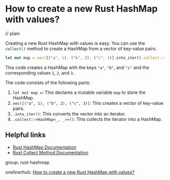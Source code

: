 # How to create a new Rust HashMap with values?
// plain

Creating a new Rust HashMap with values is easy. You can use the `collect()` method to create a HashMap from a vector of key-value pairs.

```rust
let mut map = vec![("a", 1), ("b", 2), ("c", 3)].into_iter().collect::<HashMap<_, _>>();
```

This code creates a HashMap with the keys `"a"`, `"b"`, and `"c"` and the corresponding values `1`, `2`, and `3`.

The code consists of the following parts:

1. `let mut map =`: This declares a mutable variable `map` to store the HashMap.
2. `vec![("a", 1), ("b", 2), ("c", 3)]`: This creates a vector of key-value pairs.
3. `.into_iter()`: This converts the vector into an iterator.
4. `.collect::<HashMap<_, _>>()`: This collects the iterator into a HashMap.

## Helpful links

- [Rust HashMap Documentation](https://doc.rust-lang.org/std/collections/struct.HashMap.html)
- [Rust Collect Method Documentation](https://doc.rust-lang.org/std/iter/trait.Iterator.html#method.collect)

group: rust-hashmap

onelinerhub: [How to create a new Rust HashMap with values?](https://onelinerhub.com/rust/how-to-create-a-new-rust-hashmap-with-values)